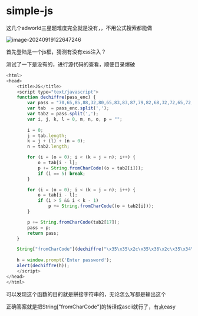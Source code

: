 # simple-js

这几个adworld三星题难度完全就是没有，，不用公式搜索都能做

![image-20240919122647246](C:\Users\10649\AppData\Roaming\Typora\typora-user-images\image-20240919122647246.png)

首先登陆是一个js框，猜测有没有xss注入？

测试了一下是没有的，进行源代码的查看，顺便目录爆破

```js
<html>
<head>
    <title>JS</title>
    <script type="text/javascript">
    function dechiffre(pass_enc) {
        var pass = "70,65,85,88,32,80,65,83,83,87,79,82,68,32,72,65,72,65";
        var tab  = pass_enc.split(',');
        var tab2 = pass.split(',');
        var i, j, k, l = 0, m, n, o, p = "";
        
        i = 0;
        j = tab.length;
        k = j + (l) + (n = 0);
        n = tab2.length;

        for (i = (o = 0); i < (k = j = n); i++) {
            o = tab[i - l];
            p += String.fromCharCode((o = tab2[i]));
            if (i == 5) break;
        }

        for (i = (o = 0); i < (k = j = n); i++) {
            o = tab[i - l];
            if (i > 5 && i < k - 1)
                p += String.fromCharCode((o = tab2[i]));
        }

        p += String.fromCharCode(tab2[17]);
        pass = p;
        return pass;
    }

    String["fromCharCode"](dechiffre("\x35\x35\x2c\x35\x36\x2c\x35\x34\x2c\x37\x39\x2c\x31\x31\x35\x2c\x36\x39\x2c\x31\x31\x34\x2c\x31\x31\x36\x2c\x31\x30\x37\x2c\x34\x39\x2c\x35\x30"));
    
    h = window.prompt('Enter password');
    alert(dechiffre(h));
    </script>
</head>
</html>

```

可以发现这个函数的目的就是拼接字符串的，无论怎么写都是输出这个

正确答案就是把String["fromCharCode"]的转译成ascii就行了，有点easy